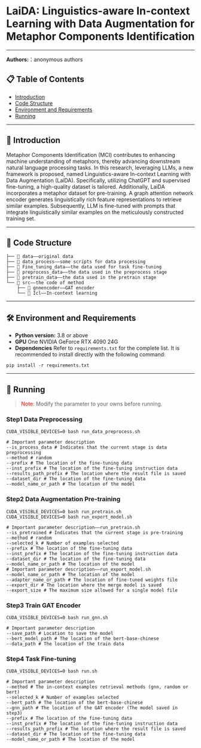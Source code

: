 # LaiDA: Linguistics-aware In-context Learning with Data Augmentation for Metaphor Components Identification

---

**Authors:**：anonymous authors

## 📋 Table of Contents
- [Introduction](#anchor-introduction)
- [Code Structure](#anchor-code-structure)
- [Environment and Requirements](#anchor-environment-and-requirements)
- [Running](#anchor-running)

---

<a id="anchor-introduction"></a>
## 📌 Introduction

Metaphor Components Identification (MCI) contributes to enhancing machine understanding of metaphors, thereby advancing downstream natural language processing tasks. In this research, leveraging LLMs, a new framework is proposed, named Linguistics-aware In-context Learning with Data Augmentation (LaiDA). Specifically, utilizing ChatGPT and supervised fine-tuning, a high-quality dataset is tailored. Additionally, LaiDA incorporates a metaphor dataset for pre-training. A graph attention network encoder generates linguistically rich feature representations to retrieve similar examples. Subsequently, LLM is fine-tuned with prompts that integrate linguistically similar examples on the meticulously constructed training set. 

---

<a id="anchor-code-structure"></a>
## 📂 Code Structure
```angular2html
├── 📁 data——original data 
├── 📁 data_process——some scripts for data processing
├── 📁 Fine_tuning_data——the data used for task fine-tuning
├── 📁 preprocess_data——the data used in the preprocess stage
├── 📁 pretrain_data——the data used in the pretrain stage
└── 📁 src——the code of method
    ├── 📁 gnnencoder——GAT encoder
    └── 📁 Icl——In-context learning
```

---

<a id="anchor-environment-and-requirements"></a>
## 🛠 Environment and Requirements
- **Python version:** 3.8 or above
- **GPU** One NVIDIA GeForce RTX 4090 24G
- **Dependencies** Refer to `requirements.txt` for the complete list. It is recommended to install directly with the following command:
```shell
pip install -r requirements.txt
```
---

<a id="anchor-running"></a>
## 🚀 Running
><span style="color:red;">Note</span>: Modify the parameter to your owns before running.

### Step1 Data Preprocessing
```shell
CUDA_VISIBLE_DEVICES=0 bash run_data_preprocess.sh
```
```shell
# Important parameter description
--is_process_data # Indicates that the current stage is data preprocessing
--method # random
--prefix # The location of the fine-tuning data
--inst_prefix # The location of the fine-tuning instruction data
--results_path_prefix # The location where the result file is saved
--dataset_dir # The location of the fine-tuning data
--model_name_or_path # The location of the model
```

### Step2 Data Augmentation Pre-training
```shell
CUDA_VISIBLE_DEVICES=0 bash run_pretrain.sh
CUDA_VISIBLE_DEVICES=0 bash run_export_model.sh
```

```shell
# Important parameter description——run_pretrain.sh
--is_pretrained # Indicates that the current stage is pre-training
--method # random
--selected_k # Number of examples selected
--prefix # The location of the fine-tuning data
--inst_prefix # The location of the fine-tuning instruction data
--dataset_dir # The location of the fine-tuning data
--model_name_or_path # The location of the model
# Important parameter description——run_export_model.sh
--model_name_or_path # The location of the model
--adapter_name_or_path # The location of fine-tuned weights file
--export_dir # The location where the merge model is saved
--export_size # The maximum size allowed for a single model file
```

### Step3 Train GAT Encoder
```shell
CUDA_VISIBLE_DEVICES=0 bash run_gnn.sh
```
```shell
# Important parameter description
--save_path # Location to save the model
--bert_model_path # The location of the bert-base-chinese
--data_path # The location of the train data
```


### Step4 Task Fine-tuning
```shell
CUDA_VISIBLE_DEVICES=0 bash run.sh
```

```shell
# Important parameter description
--method # The in-context examples retrieval methods (gnn, random or bert)
--selected_k # Number of examples selected
--bert_path # The location of the bert-base-chinese
--gnn_path # The location of the GAT encoder (The model saved in step3)
--prefix # The location of the fine-tuning data
--inst_prefix # The location of the fine-tuning instruction data
--results_path_prefix # The location where the result file is saved
--dataset_dir # The location of the fine-tuning data
--model_name_or_path # The location of the model
```



